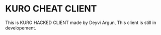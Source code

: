 # KURO CHEAT CLIENT
This is KURO HACKED CLIENT made by Deyvi Argun,
This client is still in developement.
